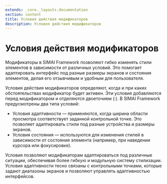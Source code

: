 ```yaml
---
extends: _core._layouts.documentation
section: content
title: Условия действия модификаторов
description: Условия действия модификаторов
---
```


# Условия действия модификаторов

Модификаторы в SIMAI Framework позволяют гибко изменять стили элементов в зависимости от различных условий. Это помогает
адаптировать интерфейс под разные размеры экранов и состояния элементов, делая его отзывчивым и удобным для
пользователя.

Условия действия модификаторов определяют, когда и при каких обстоятельствах модификатор будет активен. Эти условия
добавляются перед модификатором и отделяются двоеточием (:). В SIMAI Framework предусмотрены два типа условий:

* Условия адаптивности — применяются, когда ширина области просмотра соответствует заданной контрольной точке. Это
  позволяет адаптировать стили под разные устройства и размеры экранов.
* Условия состояния — используются для изменения стилей в зависимости от состояния элемента (например, при наведении
  курсора или фокусировке).

Условия позволяют модификаторам адаптироваться под различные ситуации, обеспечивая более гибкую и модульную систему
стилизации. Условия адаптивности тесно связаны с контрольными точками, которые задают диапазоны экранов и позволяют
управлять адаптивностью интерфейсов.
